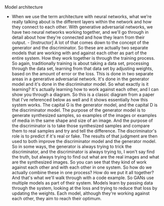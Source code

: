 Model architecture
- When we use the term architecture with neural networks, what we're really talking about is the different layers within the network and how they connect to each other. With generative adversarial networks, we have two neural networks working together, and we'll go through in detail about how they're connected and how they learn from their output. - [Instructor] A lot of that comes down to the concept of the generator and the discriminator. So these are actually two separate models that are working with and against each other as part of the entire system. How they work together is through the training process. So again, traditionally training is about taking a data set, processing through the data set, learning from that data set by adjusting weights, based on the amount of error or the loss. This is done in two separate areas in a generative adversarial network. It's done in the generator model and it's done in the discriminator model. So what exactly is it learning? It's actually learning how to work against each other, and I can show you through a diagram. So this is a classic diagram from a paper that I've referenced below as well and it shows essentially how this system works. The capital G is the generator model, and the capital D is the discriminator model. The purpose of the generator model is to generate synthesized samples, so examples of the images or examples of media in the same shape and size of an image. And the purpose of the discriminator is to take those synthesized samples and compare them to real samples and try and tell the difference. The discriminator's role is to predict if it's real or fake. The results of that judgment are then used to both improve the discriminator model and the generator model. So in some ways, the generator is always trying to trick the discriminator, and the discriminator is always trying to, I won't say find the truth, but always trying to find out what are the real images and what are the synthesized images. So you can see that they kind of work against each other and with each other in one system. So how do we actually combine these in one process? How do we put it all together? And that's what we'll walk through with a code example. So GANs use multiple models as part of their system. Models learn by passing data through the system, looking at the loss and trying to reduce that loss by updating the weights. Each model, although they're working against each other, they aim to reach their optimum.